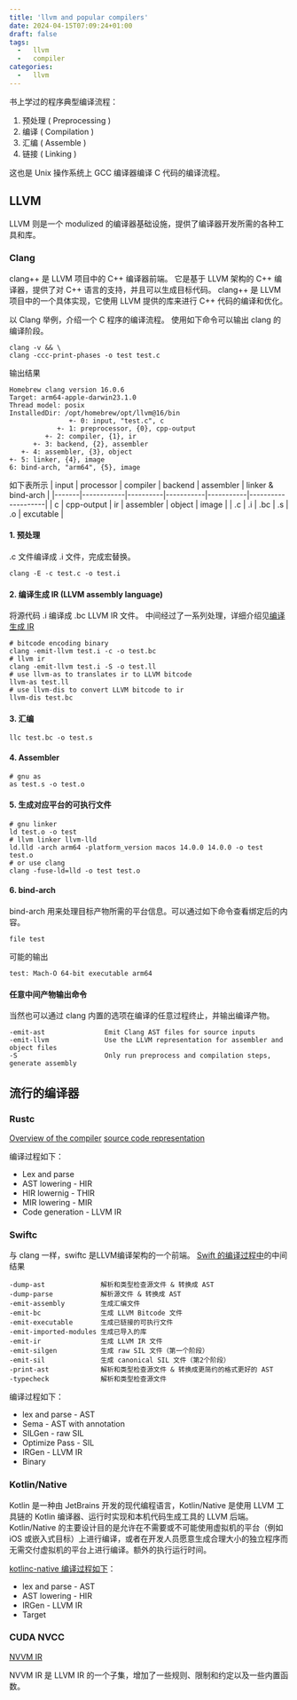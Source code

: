```yaml
---
title: 'llvm and popular compilers'
date: 2024-04-15T07:09:24+01:00
draft: false
tags:
  -   llvm
  -   compiler
categories:
  -   llvm
---
```


书上学过的程序典型编译流程：

1. 预处理 ( Preprocessing )
2. 编译 ( Compilation )
3. 汇编 ( Assemble )
4. 链接 ( Linking )

这也是 Unix 操作系统上 GCC 编译器编译 C 代码的编译流程。

## LLVM

LLVM 则是一个 modulized 的编译器基础设施，提供了编译器开发所需的各种工具和库。

### Clang

clang++ 是 LLVM 项目中的 C++ 编译器前端。
它是基于 LLVM 架构的 C++ 编译器，提供了对 C++ 语言的支持，并且可以生成目标代码。
clang++ 是 LLVM 项目中的一个具体实现，它使用 LLVM 提供的库来进行 C++ 代码的编译和优化。

以 Clang 举例，介绍一个 C 程序的编译流程。
使用如下命令可以输出 clang 的编译阶段。

```shell
clang -v && \
clang -ccc-print-phases -o test test.c
```

输出结果

```text
Homebrew clang version 16.0.6
Target: arm64-apple-darwin23.1.0
Thread model: posix
InstalledDir: /opt/homebrew/opt/llvm@16/bin
               +- 0: input, "test.c", c
            +- 1: preprocessor, {0}, cpp-output
         +- 2: compiler, {1}, ir
      +- 3: backend, {2}, assembler
   +- 4: assembler, {3}, object
+- 5: linker, {4}, image
6: bind-arch, "arm64", {5}, image
```

如下表所示
| input | processor  | compiler | backend   | assembler | linker & bind-arch |
|-------|------------|----------|-----------|-----------|--------------------|
| c     | cpp-output | ir       | assembler | object    | image              |
| .c    | .i         | .bc      | .s        | .o        | excutable          |

#### 1. 预处理

.c 文件编译成 .i 文件，完成宏替换。

```shell
clang -E -c test.c -o test.i
```

#### 2. 编译生成 IR (LLVM assembly language)

将源代码 .i 编译成 .bc LLVM IR 文件。
中间经过了一系列处理，详细介绍见[编译生成 IR](#2-编译生成-ir-llvm-assembly-language)

```shell
# bitcode encoding binary
clang -emit-llvm test.i -c -o test.bc
# llvm ir
clang -emit-llvm test.i -S -o test.ll
# use llvm-as to translates ir to LLVM bitcode
llvm-as test.ll
# use llvm-dis to convert LLVM bitcode to ir
llvm-dis test.bc
```

#### 3. 汇编

```shell
llc test.bc -o test.s
```

#### 4. Assembler

```shell
# gnu as
as test.s -o test.o
```

#### 5. 生成对应平台的可执行文件

```shell
# gnu linker
ld test.o -o test
# llvm linker llvm-lld
ld.lld -arch arm64 -platform_version macos 14.0.0 14.0.0 -o test test.o
# or use clang
clang -fuse-ld=lld -o test test.o
```

#### 6. bind-arch

bind-arch 用来处理目标产物所需的平台信息。可以通过如下命令查看绑定后的内容。

```shell
file test
```

可能的输出

```shell
test: Mach-O 64-bit executable arm64
```

#### 任意中间产物输出命令

当然也可以通过 clang 内置的选项在编译的任意过程终止，并输出编译产物。

```shell
-emit-ast               Emit Clang AST files for source inputs
-emit-llvm              Use the LLVM representation for assembler and object files
-S                      Only run preprocess and compilation steps, generate assembly
```

## 流行的编译器

### Rustc

[Overview of the compiler](https://rustc-dev-guide.rust-lang.org/overview.html)
[source code representation](https://rustc-dev-guide.rust-lang.org/part-3-intro.html)

编译过程如下：

- Lex and parse
- AST lowering - HIR
- HIR lowernig - THIR
- MIR lowering - MIR
- Code generation - LLVM IR

### Swiftc

与 clang 一样，swiftc 是LLVM编译架构的一个前端。
[Swift 的编译过程中](https://github.com/apple/swift/blob/main/docs/SIL.rst)的中间结果

```shell
-dump-ast              解析和类型检查源文件 & 转换成 AST
-dump-parse            解析源文件 & 转换成 AST  
-emit-assembly         生成汇编文件
-emit-bc               生成 LLVM Bitcode 文件
-emit-executable       生成已链接的可执行文件
-emit-imported-modules 生成已导入的库
-emit-ir               生成 LLVM IR 文件
-emit-silgen           生成 raw SIL 文件（第一个阶段）
-emit-sil              生成 canonical SIL 文件（第2个阶段）
-print-ast             解析和类型检查源文件 & 转换成更简约的格式更好的 AST
-typecheck             解析和类型检查源文件
```

编译过程如下：

- lex and parse - AST
- Sema - AST with annotation
- SILGen - raw SIL
- Optimize Pass - SIL
- IRGen - LLVM IR
- Binary

### Kotlin/Native

Kotlin 是一种由 JetBrains 开发的现代编程语言，Kotlin/Native 是使用 LLVM 工具链的 Kotlin 编译器、运行时实现和本机代码生成工具的 LLVM 后端。 Kotlin/Native 的主要设计目的是允许在不需要或不可能使用虚拟机的平台（例如 iOS 或嵌入式目标）上进行编译，或者在开发人员愿意生成合理大小的独立程序而无需交付虚拟机的平台上进行编译。额外的执行运行时间。

[kotlinc-native 编译过程如下](https://llvm.org/devmtg/2018-04/slides/Igotti-Developing%20Kotlin.pdf)：

- lex and parse - AST
- AST lowering - HIR
- IRGen - LLVM IR
- Target

### CUDA NVCC

[NVVM IR](https://docs.nvidia.com/cuda/nvvm-ir-spec/index.html)

NVVM IR 是 LLVM IR 的一个子集，增加了一些规则、限制和约定以及一些内置函数。
